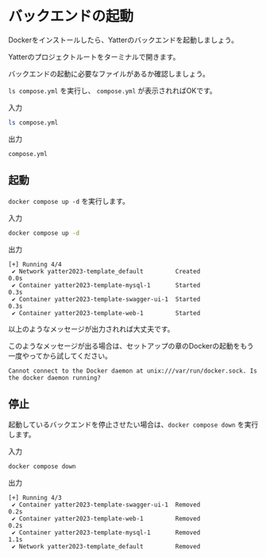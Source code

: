 # バックエンドの起動

Dockerをインストールしたら、Yatterのバックエンドを起動しましょう。

Yatterのプロジェクトルートをターミナルで開きます。

バックエンドの起動に必要なファイルがあるか確認しましょう。

`ls compose.yml` を実行し、 `compose.yml` が表示されればOKです。

入力

```sh
ls compose.yml
```

出力

```
compose.yml
```

## 起動

`docker compose up -d` を実行します。

入力

```sh
docker compose up -d
```

出力
```
[+] Running 4/4
 ✔ Network yatter2023-template_default         Created                                                                                                                                                                                                                     0.0s
 ✔ Container yatter2023-template-mysql-1       Started                                                                                                                                                                                                                     0.3s
 ✔ Container yatter2023-template-swagger-ui-1  Started                                                                                                                                                                                                                     0.3s
 ✔ Container yatter2023-template-web-1         Started
 ```

以上のようなメッセージが出力されれば大丈夫です。

 このようなメッセージが出る場合は、セットアップの章のDockerの起動をもう一度やってから試してください。

 ```
 Cannot connect to the Docker daemon at unix:///var/run/docker.sock. Is the docker daemon running?
 ```

## 停止

 起動しているバックエンドを停止させたい場合は、`docker compose down` を実行します。

入力

 ```sh
 docker compose down
 ```

出力

```
[+] Running 4/3
 ✔ Container yatter2023-template-swagger-ui-1  Removed                                                                                                                                                                                                                     0.2s
 ✔ Container yatter2023-template-web-1         Removed                                                                                                                                                                                                                     0.2s
 ✔ Container yatter2023-template-mysql-1       Removed                                                                                                                                                                                                                     1.1s
 ✔ Network yatter2023-template_default         Removed
 ```
